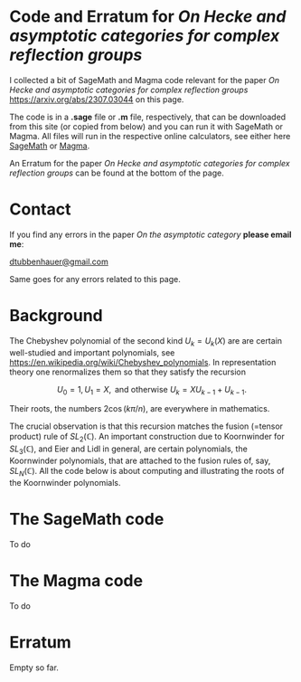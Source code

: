 # Code and Erratum for *On Hecke and asymptotic categories for complex reflection groups*

I collected a bit of SageMath and Magma code relevant for the paper *On Hecke and asymptotic categories for complex reflection groups*
<a href="https://arxiv.org/abs/2307.03044">https://arxiv.org/abs/2307.03044</a> on this page.

The code is in a **.sage** file or **.m** file, respectively, that can be downloaded from this site (or copied from below) and you can run it with SageMath or Magma.
All files will run in the respective online calculators, see either here <a href="https://sagecell.sagemath.org/">SageMath</a> or 
<a href="http://magma.maths.usyd.edu.au/calc/">Magma</a>.

An Erratum for the paper *On Hecke and asymptotic categories for complex reflection groups* can be found at the bottom of the page.

# Contact

If you find any errors in the paper *On the asymptotic category* **please email me**:

[dtubbenhauer@gmail.com](mailto:dtubbenhauer@gmail.com?subject=[GitHub]%web-reps)

Same goes for any errors related to this page.


# Background

The Chebyshev polynomial of the second kind $U_k=U_k(X)$ are are certain well-studied and important polynomials, see <a href="https://en.wikipedia.org/wiki/Chebyshev_polynomials">https://en.wikipedia.org/wiki/Chebyshev_polynomials</a>. 
In representation theory one renormalizes them so that they satisfy the recursion

$$U_0=1,U_1=X,\text{ and otherwise }U_{k}=XU_{k-1}+U_{k-1}.$$

Their roots, the numbers $2\cos(k\pi/n)$, are everywhere in mathematics.

The crucial observation is that this recursion matches the fusion (=tensor product) rule of $SL_2(\mathbb{C})$.
An important construction due to Koornwinder for $SL_3(\mathbb{C})$, and Eier and Lidl in general, are certain polynomials, 
the Koornwinder polynomials, that are attached to the fusion rules of, say, $SL_N(\mathbb{C})$. All the code below is about computing and illustrating the 
roots of the Koornwinder polynomials.

# The SageMath code

To do

# The Magma code

To do

# Erratum

Empty so far.
